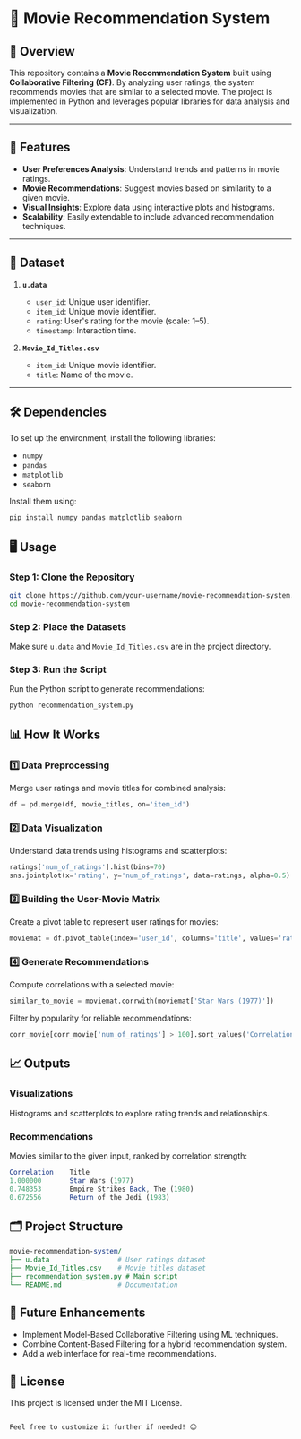 


# 🎥 **Movie Recommendation System**

## 📖 **Overview**
This repository contains a **Movie Recommendation System** built using **Collaborative Filtering (CF)**. By analyzing user ratings, the system recommends movies that are similar to a selected movie. The project is implemented in Python and leverages popular libraries for data analysis and visualization.

---

## 🚀 **Features**
- **User Preferences Analysis**: Understand trends and patterns in movie ratings.
- **Movie Recommendations**: Suggest movies based on similarity to a given movie.
- **Visual Insights**: Explore data using interactive plots and histograms.
- **Scalability**: Easily extendable to include advanced recommendation techniques.

---

## 📂 **Dataset**
1. **`u.data`**  
   - `user_id`: Unique user identifier.  
   - `item_id`: Unique movie identifier.  
   - `rating`: User's rating for the movie (scale: 1–5).  
   - `timestamp`: Interaction time.  

2. **`Movie_Id_Titles.csv`**  
   - `item_id`: Unique movie identifier.  
   - `title`: Name of the movie.  

---

## 🛠️ **Dependencies**
To set up the environment, install the following libraries:
- `numpy`
- `pandas`
- `matplotlib`
- `seaborn`

Install them using:
```bash
pip install numpy pandas matplotlib seaborn
```

## 🖥️ Usage

### Step 1: Clone the Repository
```bash
git clone https://github.com/your-username/movie-recommendation-system.git
cd movie-recommendation-system
```

### Step 2: Place the Datasets
Make sure `u.data` and `Movie_Id_Titles.csv` are in the project directory.

### Step 3: Run the Script
Run the Python script to generate recommendations:
```bash
python recommendation_system.py
```

## 📊 How It Works

### 1️⃣ Data Preprocessing
Merge user ratings and movie titles for combined analysis:
```python
df = pd.merge(df, movie_titles, on='item_id')
```

### 2️⃣ Data Visualization
Understand data trends using histograms and scatterplots:
```python
ratings['num_of_ratings'].hist(bins=70)
sns.jointplot(x='rating', y='num_of_ratings', data=ratings, alpha=0.5)
```

### 3️⃣ Building the User-Movie Matrix
Create a pivot table to represent user ratings for movies:
```python
moviemat = df.pivot_table(index='user_id', columns='title', values='rating')
```

### 4️⃣ Generate Recommendations
Compute correlations with a selected movie:
```python
similar_to_movie = moviemat.corrwith(moviemat['Star Wars (1977)'])
```
Filter by popularity for reliable recommendations:
```python
corr_movie[corr_movie['num_of_ratings'] > 100].sort_values('Correlation', ascending=False)
```

## 📈 Outputs

### Visualizations
Histograms and scatterplots to explore rating trends and relationships.

### Recommendations
Movies similar to the given input, ranked by correlation strength:
```mathematica
Correlation    Title
1.000000       Star Wars (1977)
0.748353       Empire Strikes Back, The (1980)
0.672556       Return of the Jedi (1983)
```

## 🗂️ Project Structure
```perl
movie-recommendation-system/
├── u.data                 # User ratings dataset
├── Movie_Id_Titles.csv    # Movie titles dataset
├── recommendation_system.py # Main script
└── README.md              # Documentation
```

## 🌟 Future Enhancements
- Implement Model-Based Collaborative Filtering using ML techniques.
- Combine Content-Based Filtering for a hybrid recommendation system.
- Add a web interface for real-time recommendations.

## 📜 License
This project is licensed under the MIT License.
```

Feel free to customize it further if needed! 😊
